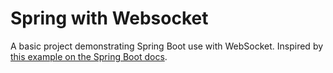 # Spring with Websocket

A basic project demonstrating Spring Boot use with WebSocket. Inspired by [this example on the Spring Boot docs](https://spring.io/guides/gs/messaging-stomp-websocket/).

